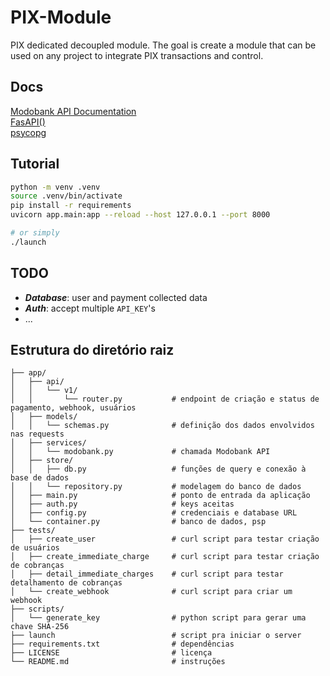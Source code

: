 # PIX-Module

PIX dedicated decoupled module. The goal is create a module that can be used on any project to integrate PIX transactions and control.


## Docs

[Modobank API Documentation](https://developers.onz.software/reference/qrcodes/) <br>
[FasAPI()](https://fastapi.tiangolo.com/reference/fastapi/#fastapi.FastAPI) <br>
[psycopg](https://www.psycopg.org/docs/usage.html) <br>

## Tutorial

```bash
python -m venv .venv
source .venv/bin/activate
pip install -r requirements
uvicorn app.main:app --reload --host 127.0.0.1 --port 8000

# or simply
./launch
```

## TODO

* ___Database___: user and payment collected data
* ___Auth___: accept multiple `API_KEY`'s
* ...


## Estrutura do diretório raiz

```
├── app/
│   ├── api/
│   │   └── v1/
│   │       └── router.py           # endpoint de criação e status de pagamento, webhook, usuários
│   ├── models/
│   │   └── schemas.py              # definição dos dados envolvidos nas requests
│   ├── services/
│   │   └── modobank.py             # chamada Modobank API
│   ├── store/
│   │   ├── db.py                   # funções de query e conexão à base de dados
│   │   └── repository.py           # modelagem do banco de dados
│   ├── main.py                     # ponto de entrada da aplicação
│   ├── auth.py                     # keys aceitas
│   ├── config.py                   # credenciais e database URL
│   └── container.py                # banco de dados, psp
├── tests/
│   ├── create_user                 # curl script para testar criação de usuários
│   ├── create_immediate_charge     # curl script para testar criação de cobranças
│   ├── detail_immediate_charges    # curl script para testar detalhamento de cobranças
│   └── create_webhook              # curl script para criar um webhook
├── scripts/
│   └── generate_key                # python script para gerar uma chave SHA-256
├── launch                          # script pra iniciar o server
├── requirements.txt                # dependências
├── LICENSE                         # licença
└── README.md                       # instruções
```
